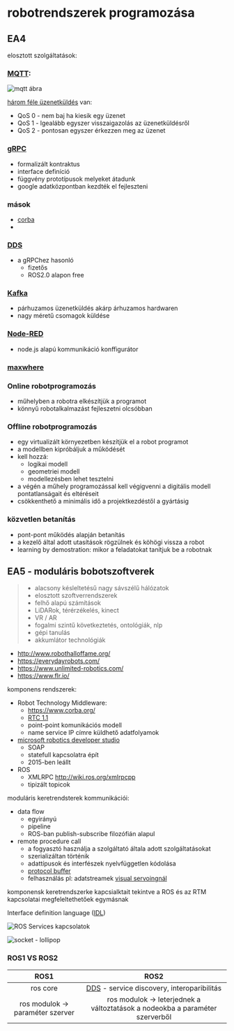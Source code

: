 # robotrendszerek programozása

## EA4
elosztott szolgáltatások:
### [MQTT](https://mqtt.org/):

![mqtt ábra](https://mqtt.org/assets/img/mqtt-publish-subscribe.png)

[három féle üzenetküldés](https://www.techtarget.com/searchunifiedcommunications/definition/QoS-Quality-of-Service) van:
- QoS 0 - nem baj ha kiesik egy üzenet
- QoS 1 - lgealább egyszer visszaigazolás az üzenetküldésről
- QoS 2 - pontosan egyszer  érkezzen meg az üzenet

### [gRPC](https://grpc.io/)
- formalizált kontraktus
- interface definíció
- függvény prototípusok melyeket átadunk
- google adatközpontban kezdték el fejleszteni

### mások
- [corba](https://hu.wikipedia.org/wiki/Common_Object_Request_Broker_Architecture)
- []()

### [DDS](https://en.wikipedia.org/wiki/Data_Distribution_Service)
- a gRPChez hasonló
  - fizetős
  - ROS2.0 alapon free
  
### [Kafka](https://kafka.apache.org/)
- párhuzamos üzenetküldés akárp árhuzamos hardwaren
- nagy méretű csomagok küldése

### [Node-RED](https://nodered.org/)
- node.js alapú kommunikáció konffigurátor

### [maxwhere](https://www.maxwhere.com/)

### Online robotprogramozás
- műhelyben a robotra elkészítjük a programot
- könnyű robotalkalmazást fejleszetni olcsóbban

### Offline robotprogramozás
- egy virtualizált környezetben készítjük el a robot programot
- a modellben kipróbáljuk a működését
- kell hozzá:
  - logikai modell
  - geometriei modell
  - modellezésben lehet tesztelni
- a végén a műhely programozással kell végigvenni a digitális modell pontatlanságait és eltéréseit
- csökkenthető a minimális idő a projektkezdéstől a gyártásig

### közvetlen betanítás
- pont-pont működés alapján betanítás
- a kezelő által adott utasítások rögzülnek és köhögi vissza a robot
- learning by demostration: mikor a feladatokat tanítjuk be a robotnak


## EA5 - moduláris bobotszoftverek 
> - alacsony késleltetésű nagy sávszélű hálózatok
> - elosztott szoftverrendszerek
> - felhő alapú számítások
> - LiDARok, térérzékelés, kinect
> - VR / AR
> - fogalmi szintű következtetés, ontológiák, nlp
> - gépi tanulás
> - akkumlátor technológiák

- http://www.robothalloffame.org/
- https://everydayrobots.com/
- https://www.unlimited-robotics.com/
- https://www.flr.io/

komponens rendszerek:
- Robot Technology Middleware: 
  - https://www.corba.org/
  - [RTC 1.1](https://www.omg.org/spec/RTC/1.1/About-RTC/)
  - point-point komunikációs modell
  - name service IP címre küldhető adatfolyamok
- [microsoft robotics developer studio](https://en.wikipedia.org/wiki/Microsoft_Robotics_Developer_Studio)
  - SOAP
  - statefull kapcsolatra épít
  - 2015-ben leállt
- ROS
  - XMLRPC http://wiki.ros.org/xmlrpcpp
  - tipizált topicok
  
moduláris keretrendsterek kommunikációi:
 - data flow
   - egyirányú
   - pipeline
   - ROS-ban publish-subscribe filozófián alapul
 - remote procedure call
   - a fogyasztó használja a szolgáltató általa adott szolgáltatásokat
   - szerializáltan történik
   - adattípusok és interfészek nyelvfüggetlen kódolása
   - [protocol buffer](https://developers.google.com/protocol-buffers)
   - felhasználás pl: adatstreamek [visual servoingnál](https://en.wikipedia.org/wiki/Visual_servoing)

komponensk keretrendszerke kapcsialktait tekintve a ROS és az RTM kapcsolatai megfeleltethetőek egymásnak

Interface definition language ([IDL](https://www.techtarget.com/whatis/definition/IDL-interface-definition-language))

![ ROS Services kapcsolatok](https://answers.ros.org/upfiles/13283489446262677.jpg)

![socket - lollipop](https://openrtm.org/openrtm/sites/default/files/1681/provider_and_consumer_en.png)

### ROS1 VS ROS2
| ROS1 |ROS2 |
|:----:|:----:|
| ros core | [DDS](https://design.ros2.org/articles/ros_on_dds.html) - service discovery, interoparibilitás |
| ros modulok -> paraméter szerver | ros modulok -> leterjednek a változtatások a nodeokba a paraméter szerverből |

